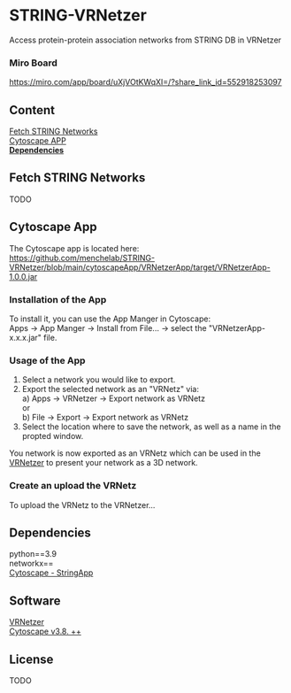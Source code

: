 # **STRING-VRNetzer**
Access protein-protein association networks from STRING DB in VRNetzer

### Miro Board
https://miro.com/app/board/uXjVOtKWqXI=/?share_link_id=552918253097
## Content
[Fetch STRING Networks](#Fetch-STRING-Networks)<br>
[Cytoscape APP](#Cytoscape-App)<br>
[**Dependencies**](#Dependencies)<br>

## **Fetch STRING Networks**

TODO

## **Cytoscape App**

The Cytoscape app is located here:<br>
https://github.com/menchelab/STRING-VRNetzer/blob/main/cytoscapeApp/VRNetzerApp/target/VRNetzerApp-1.0.0.jar

### **Installation of the App**

To install it, you can use the App Manger in Cytoscape:<br>
Apps -> App Manger -> Install from File... -> select the "VRNetzerApp-x.x.x.jar" file.

### **Usage of the App**

1. Select a network you would like to export.
2. Export the selected network as an "VRNetz" via:<br>
    a) Apps -> VRNetzer -> Export network as VRNetz<br>
    or <br>
    b) File -> Export -> Export network as VRNetz
3. Select the location where to save the network, as well as a name in the propted window.

You network is now exported as an VRNetz which can be used in the [VRNetzer](https://github.com/menchelab/VRNetzer) to present your network as a 3D network.
### **Create an upload the VRNetz**
To upload the VRNetz to the VRNetzer...
## **Dependencies**
python==3.9<br>
networkx==<br>
[Cytoscape - StringApp](https://apps.cytoscape.org/apps/stringapp)
## **Software**
[VRNetzer](https://github.com/menchelab/VRNetzer)<br>
[Cytoscape v3.8. ++](https://cytoscape.org/)<br>

## **License**
TODO
